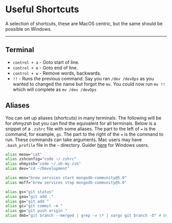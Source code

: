 # Useful Shortcuts

A selection of shortcuts, these are MacOS centric, but the same should be possible on Windows.

---

## Terminal

- `control + a` - Goto start of line.
- `control + e` - Goto end of line.
- `control + w` - Remove words, backwards.
- `!!` - Runs the previous command. Say you ran `/dev /devOps` as you wanted to changed the name but forgot the `mv`. You could now run `mv !!` which will complete as `mv /dev /devOps`

## Aliases

You can set up aliases (shortcuts) in many terminals. The following will be for _ohmyzsh_ but you can find the equivalent for all terminals. Below is a snippet of a `.zshrc` file with some aliases. The part to the left of `=` is the command, for example, `gs`. The part to the right of the `=` is the command to run. These commands can take arguments. Mac users may have `.bash_profile` file in the `~` directory. Guider [here](https://dev.to/mhjaafar/git-bash-on-windows-adding-a-permanent-alias-198g) for Windows users.

```bash
alias meow="cat"
alias zshconfig="code ~/.zshrc"
alias ohmyzsh="code ~/.oh-my-zsh"
alias dev="cd ~/Development"

alias mon="brew services start mongodb-community@5.0"
alias moff="brew services stop mongodb-community@5.0"

alias gs="git status"
alias gaa="git add ."
alias ga="git add "
alias gc="git commit -m "
alias gp="git push origin "
alias dmb="git branch --merged | grep -v \* | xargs git branch -D" # Delete all merged local branches
```
